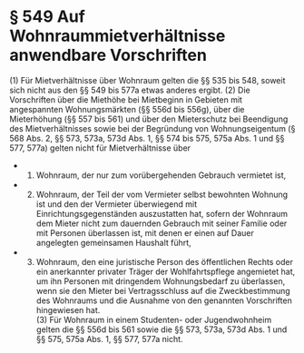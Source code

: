 # § 549 Auf Wohnraummietverhältnisse anwendbare Vorschriften
(1) Für Mietverhältnisse über Wohnraum gelten die §§ 535 bis 548, soweit sich nicht aus den §§ 549 bis 577a etwas anderes ergibt.
(2) Die Vorschriften über die Miethöhe bei Mietbeginn in Gebieten mit angespannten Wohnungsmärkten (§§ 556d bis 556g), über die Mieterhöhung (§§ 557 bis 561) und über den Mieterschutz bei Beendigung des Mietverhältnisses sowie bei der Begründung von Wohnungseigentum (§ 568 Abs. 2, §§ 573, 573a, 573d Abs. 1, §§ 574 bis 575, 575a Abs. 1 und §§ 577, 577a) gelten nicht für Mietverhältnisse über
* 1. Wohnraum, der nur zum vorübergehenden Gebrauch vermietet ist,
* 2. Wohnraum, der Teil der vom Vermieter selbst bewohnten Wohnung ist und den der Vermieter überwiegend mit Einrichtungsgegenständen auszustatten hat, sofern der Wohnraum dem Mieter nicht zum dauernden Gebrauch mit seiner Familie oder mit Personen überlassen ist, mit denen er einen auf Dauer angelegten gemeinsamen Haushalt führt,
* 3. Wohnraum, den eine juristische Person des öffentlichen Rechts oder ein anerkannter privater Träger der Wohlfahrtspflege angemietet hat, um ihn Personen mit dringendem Wohnungsbedarf zu überlassen, wenn sie den Mieter bei Vertragsschluss auf die Zweckbestimmung des Wohnraums und die Ausnahme von den genannten Vorschriften hingewiesen hat.  
(3) Für Wohnraum in einem Studenten- oder Jugendwohnheim gelten die §§ 556d bis 561 sowie die §§ 573, 573a, 573d Abs. 1 und §§ 575, 575a Abs. 1, §§ 577, 577a nicht.